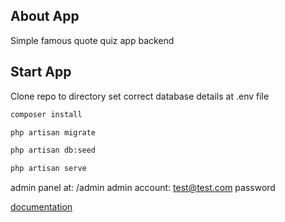 ## About App

Simple famous quote quiz app backend

## Start App

Clone repo to directory
set correct database details at .env file
```bash
composer install
```
```bash
php artisan migrate
```
```bash
php artisan db:seed
```
```bash
php artisan serve
```
admin panel at: /admin
admin account: test@test.com password

[documentation](https://laravel.com/docs) 
